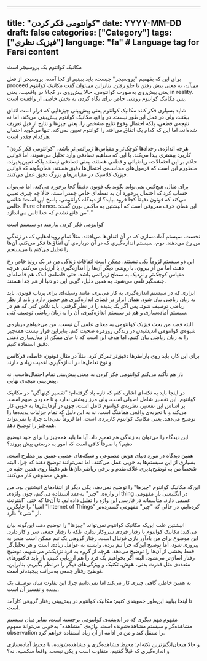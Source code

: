
---
title: "کوانتومی فکر کردن"
date: YYYY-MM-DD
draft: false
categories: ["Category"]
tags: ["فیزیک نظری"]
language: "fa"  # Language tag for Farsi content
---

مکانیک کوانتوم یک پروسیجر است

برای این که بفهمیم "پروسیجر" چیست، باید ببینیم از کجا آمده. پروسیجر از فعل proceed می‌آید، به معنی پیش رفتن یا جلو رفتن. بنابراین می‌توان گفت مکانیک کوانتوم یعنی پیش‌روی به‌صورت کوانتومی. حالا پیش‌روی در کجا؟ در واقعیت، یعنی in reality. پس مکانیک کوانتوم روشی خاص برای نگاه کردن به بخش خاصی از واقعیت است.

شاید بسیاری فکر کنند مکانیک کوانتوم یعنی پیش‌بینی چیزهایی که قرار است اتفاق بیفتند، ولی در عمل این‌طور نیست. در واقع، مکانیک کوانتوم پیش‌بینی می‌کند، اما نه نتیجه‌ی قطعی، بلکه احتمال وقوع نتایج مشخص را. یعنی چیزها و نتایج از قبل تعریف شده‌اند، اما این که کدام یک اتفاق می‌افتد را کوانتوم تعیین نمی‌کند. تنها می‌گوید احتمال هرکدام چقدر است.

هرچه اندازه‌ی رخدادها کوچک‌تر و مقیاس‌ها زیراتمی‌تر باشد، "کوانتومی فکر کردن" کاربرد بیشتری پیدا می‌کند. با این که مفاهیم تصادفی وارد تحلیل می‌شوند، اما قوانین حاکم بر این احتمالات، ریاضیاتی و قطعی هستند، یعنی تصادفی نیستند بلکه تعیین‌پذیرند. منظورم این است که فرمول‌های محاسبه‌ی احتمال‌ها دقیق هستند، همان‌گونه که قوانین فیزیک کلاسیک در مقیاس‌های بزرگ دقیق عمل می‌کنند.

برای مثال، هیچ‌کس نمی‌تواند بگوید یک فوتون دقیقاً کجا برخورد می‌کند، اما می‌توان حساب کرد که احتمال برخورد آن به نقطه‌ای خاص چقدر است. حالا چه چیزی تعیین می‌کند که فوتون دقیقاً کجا فرود بیاید؟ از دیدگاه کوانتومی، پاسخ این است: شانس خالص. Pure chance. این همان حرف معروفی است که انیشتین به ماکس بورن گفت: "من قانع نشدم که خدا تاس می‌اندازد."

کوانتومی فکر کردن نیازمند دو سیستم است

نخست، سیستم آماده‌سازی که در آن اتفاق‌ها می‌افتند. مثلاً تمام رویدادهایی که در زندگی من رخ می‌دهند.
دوم، سیستم اندازه‌گیری که در آن درباره‌ی آن اتفاق‌ها فکر می‌کنم، آن‌ها را تحلیل می‌کنم یا می‌سنجم.

این دو سیستم لزوماً یکی نیستند. ممکن است اتفاقات زندگی من در یک روند خاص رخ دهند، اما من از بیرون، با روشی دیگر آن‌ها را اندازه‌گیری یا ارزیابی می‌کنم. هرچه مقیاس کوچک‌تر و نزدیک به سطح زیراتمی باشد، حتی فاصله‌ی اندک هم فاصله‌ای چشمگیر تلقی می‌شود. به همین دلیل، گویی این دو دنیا از هم جدا هستند.

ابزاری که در سیستم اندازه‌گیری به کار می‌بری، مانند وسیله‌ای برای پرتاب فوتون، باید به زبان ریاضی بیان شود. همان ابزار در فضای اندازه‌گیری هم حضور دارد و باید از نظر ریاضی توصیف شود. پس اگر یک پدیده را در نظر گرفتی، باید تلاش کنی که هم در سیستم آماده‌سازی و هم در سیستم اندازه‌گیری، آن را به زبان ریاضی توصیف کنی.

البته قصد من بحث فیزیک کوانتومی به معنای علمی آن نیست. من می‌خواهم درباره‌ی شیوه‌ی کوانتومی اندیشیدن در زندگی روزمره صحبت کنم. بنابراین قرار نیست همه‌چیز را به زبان ریاضی بیان کنیم. اما هدف این است که تا جای ممکن از مدل‌سازی ذهنی دقیق استفاده کنیم.

برای این کار، باید روی پارامترها دقیق‌تر تمرکز کرد. مثلاً در مثال فوتون، فاصله، فرکانس و نوع تعامل‌ها در اندازه‌گیری اهمیت زیادی دارند.

باز هم تأکید می‌کنم
کوانتومی فکر کردن به معنی پیش‌بینی تمام احتمال‌هاست، نه پیش‌بینی نتیجه‌ی نهایی.

در اینجا باید به نکته‌ای اشاره کنم که تازه یاد گرفته‌ام: "تفسیر کپنهاگی" در مکانیک کوانتوم. این تفسیر شامل اصولی است، ولی مرز روشنی ندارد و تا حدودی مبهم است. بر اساس این تفسیر، نظریه‌ی کوانتوم کامل است، چون در آزمایش‌ها به خوبی کار می‌کند و با تجربه‌ی واقعی هماهنگ است، نه به این دلیل که تمام جزئیات پدیده‌ها را توضیح می‌دهد. یعنی مکانیک کوانتوم کاربردی است، اما لزوماً نمی‌داند چرا، یا نمی‌تواند همه‌چیز را توضیح دهد.

این دیدگاه را می‌توان به زندگی هم تعمیم داد. آیا ما باید همه‌چیز را برای خود توضیح دهیم؟ یا صرفاً کافی است که امور به درستی پیش بروند؟

همین دیدگاه در مورد دنیای هوش مصنوعی و شبکه‌های عصبی عمیق نیز مطرح است. بسیاری از این سیستم‌ها به خوبی عمل می‌کنند، اما نمی‌توانند توضیح دهند که چرا. البته شخصاً من به توضیح‌پذیری علاقه‌مندم و برخی ریاضی‌دان‌ها هم دقیقاً روی همین جنبه در هوش مصنوعی کار می‌کنند.

این‌که مکانیک کوانتوم "چیزها" را توضیح نمی‌دهد، یکی دیگر از انتقادهای انیشتین بود. من از واژه‌ی "چیز" به‌عمد استفاده می‌کنم، چون واژه‌ی thing در انگلیسی بار مفهومی عمیقی دارد. متأسفانه در فارسی این واژه را تقلیل داده‌ایم، تا آن‌جا که حتی "اینترنت اشیا" را جایگزین "Internet of Things" کرده‌ایم، در حالی که "چیز" مفهومی گسترده‌تر از "شیء" دارد.

انیشتین علت این‌که مکانیک کوانتوم نمی‌تواند "چیزها" را توضیح دهد، این‌گونه بیان می‌کند: مکانیک کوانتوم با رفتار فردی سروکار ندارد، بلکه با رفتار جمعی سر و کار دارد. این موضوع برای من یادآور بازی فوتبال است. رفتار گروهی یک تیم ممکن است منجر به پیروزی شود، اما توضیح این‌که چرا تیم برده، وابسته به عوامل زیادی است و هر تحلیل‌گر فقط بخشی از آن‌ها را توضیح می‌دهد. هرچه از گروه به فرد نزدیک‌تر می‌شویم، توضیح رفتار آسان‌تر می‌شود. البته اگر بخواهیم یک فرد را هم ارزیابی کنیم، باز باید فاکتورهای متعددی مثل قدرت بدنی، هوش، تکنیک و ویژگی‌های دیگر را در نظر بگیریم. بنابراین، توضیح رفتار جمعی به‌مراتب پیچیده‌تر است.

به همین خاطر، گاهی چیزی کار می‌کند اما نمی‌دانیم چرا. این تفاوت میان توصیف یک پدیده و تفسیر آن است.

تا اینجا بیایید این‌طور جمع‌بندی کنیم: مکانیک کوانتوم در پیش‌بینی رفتار گروهی کارآمد است.

مفهوم مهم دیگری که در اندیشه‌ی کوانتومی برجسته است، تمایز میان سیستم مشاهده‌گر و سیستم مشاهده‌شونده است. واژه‌ی "مشاهده" به‌خوبی می‌تواند مفهوم observation را منتقل کند و من در ادامه از آن زیاد استفاده خواهم کرد.

و حالا هیجان‌انگیزترین نکته‌ام: محیط مشاهده‌گری و مشاهده‌شونده، با محیط آماده‌سازی و اندازه‌گیری که قبلاً گفتیم، متفاوت است و یکی نیست. واقعاً سکسیه، نه؟

<!--
مکانیک کوانتوم یه پروسیجیره! حالا برای این که بفهمیم پروسیجر چیه باید ببینم پروسیجر از کجا میاد؟ پروسیجر از پروسید میاد، یعنی پیش رفتن یا جلو رفتن. پس میشه کوانتومی پیش رفت! در کجا؟ در واقعیت به پیش رفت یعنی در reality. پس مکانیک کوانتوم یه روش خاص برای نگاه کردن به بخش ویژه ای از واقعیته. خب حالا شاید خیلی ها فکر کنن، مکانیک کوانتوم، پیشبینی یا پریدیکشن چیزایی هست که قراره اتفاق بیفته! ولی در عمل این نیست! در واقع بخش پیشبینیش درسته ولی پیشبینی احتمال های چیزهای معین هست یا نتایج معین هست. پس چیزاها و نتایج معین هست! این که پیش بینی کنیم کدوم اتفاق می افته کار کوانتوم نیست بلکه پیشبینی احتمال هر یک از این نتایج یا چیزها کار کوانتومه. حالا هر چه قدر اندازه رخداد ها و چیزها کوچیک بشه، کوانتومی فکر کردن بیشتر به کار میاد. خب احتمالات و قوانین ریاضیاتی حاکم بر احتمالات که قطعی هستن یعنی تصادفی نیست یعنی دترمینیستیک هستن. منظورم اینه که فرمول های محاسبه احتمالا ریجیده همون جور که قوانین ماکروسکوپیک قطعیه بعضی جاها.  پس بهتره این جوری بگم که هیشکی نمیتونه بگه یک فوتون کجا برخورد میکنه ولی میشه محاسبه کرد که فوتون با چه احتمالی یه جای خاص برخورد میکنه. حالا چی تعیین میکنه که یه فوتون کجا فرود میاد؟ کوانتومی فکر کردن جوابش اینه که: شانسِ محض شانس خالص Pure chance! این همون کامنتی هست که انیشتین به ماکس بورن گفت: من قانع شدم که خدا تاس نمی اندازد.

خب کوانتومی فکر کردن دو تا سیستم  نیاز داره. یکی سیستم آماده سازی و یکی سیستم اندازه گیری. سیستم آماده سازی جایی هست که داره اتفاقات می افته، تمام اتفاقایی که مثلا برای من رخ داده  تو زندیگم یا اتفاقای خاصی که داره برام می افته. یه سیستم یا یه محیط دیگه من نیاز دارم که حالا در مورد اتفاقا فکر کنم یا محاسبه کنم و یا ارزیابیشون کنم. لزوما سیستم اندازه گیری من همون سیستمی نیست که داره اتفاقا اونجا میافته. ساده ترش این که ممکنه اتفاقات زندگی من داره با یه پروسیجری رخ میده ولی من دارم با نگاه بیرونی از محیط اندازه گیری با یه پروسیجر دیگه اون رو اندازه میگیرم یا ارزیابی میکنم. هر چه قدر دنیای کوچیک تر و ساب اتمیک باشه، اندک فاصله هم فاصله زیادی محسوب میشه. پس میشه گفت این دو محیط خیلی از هم دورن و در واقع هیچ ربطی به هم ندارن یه جورایی!


حالا بعدش آپارتوسی که داری تو سیستم اندازه گیری در نظر میگیری مثلا همون پرتاب فوتون را باید یه جوری به زبان ریاضی بیان کنیم.  حالا همین آپارتوسی که داری بررسی میکنی در دنیای اندازه گیری هم حضور داره اونجا هم باید به زبان ریاضی بیان بشه. پس مثلا اگر یه اتفاقی رو در نظر گرفتی باید سعی کنی در هر دو سیستم اماده سازی و اندازه گیری، به زبون ریاضی بیان کنی. حالا من که نمیخوام فیزیک کوانتوم رو در کانتکست اصلی خودش بحث کنم. من میخوام  در مورد رویکرد کوانتومی فکر کردن در زندگی خودمون گپ بزنم. پس قرار نیست ما همه چیو به زبان ریاضی تبدیل کنیم که اصلا یه چیز تخیلی هست نه؟ ولی غرض این که تا جایی که بشه بهش مثل یه مدل ریاضی نگاه کنیم. در هر دو دنیا! برای این کار باید بیشتر به پارامترها دقیق فکر کنیم. مثلا در مثال فوتون، فاصله و فرکانس و … مهمه تا بشه به زبون ریاضی بیانش کرد. یه چیز دیگه که مهم هست اینستراکشن های اندازه گیری آزمایش هست. 

بازم هم تاکید میکنم، کوانتومی فکر کردن، به معنی پیشبینی تمامی احتمالات هست و نه پیشبینی نتیجه! 


خب اینجا من باید در مورد یه اصلاحی بگم که خودم هم تازه باد گرفتمش: تفسیر کپنهاگی که که یه سری اصول داره ولی خیلی مرز معینی ندازه و یه جورایی فازی و مبهمه. تفسیر کپنهاگی مکانیک کوانتوم میگه که تیوری کامله چون در هر آزمایشی کار میکنه یعنی با تجربه واقعی کوریلیت میکنه و نه به خاطر اینکه میاد تمام جزئیات اتفاق رو توضیح بده. یعنی مکانیم کوانتوم کار میکنه ولی لزوما نمیدونه جرا و با نیمخواد توضیح بده همه چی رو یا نمی تونه. این همون چیزی هست که تو زندگی هم باهاش میتونیم از این نقطه نظر و پرسپکتیو ببینم. این که ما باید همه چی رو توضیح بدیم به خودمون و یا این که داشتن جزئیات تمام در مرود یه چی مهمه یا نیازه؟ یا صرفا باید جوری هر کاری رو مدیریت و پیش برد که کار کنه؟! 

خب همین کامنت مثلا به دنیای همشو مصنوعی و شبکه های عصبی عمیق هم وارده که بیشتر این ها کار می کنه ولی نمیتونه توضیح بده چرا کار میکنه هر چند خود من شخضا به توضیحش علاقه دارم و ریاضی دان های خاضی هم هستم که روی قستمت توضیح پذیری شبکه های عصبی یا روش های دیگه هوش مصنوعی می پردازه. این عدم توضیح دادن مکانیم کوانتوم، کامنت و نقدر دیگه ای از انیشتین بود: مکانیم کوانتوم چیزها رو توضیح نمی ده. من عمدا دارم از واژه چیز استفاده میکنم. چون thing خیلی واژه مهمیه تو انکلیسی که شوربختانه در فارسی به درجه ای از بی ارزشی رسیده تا به حدی که مثلا به اینترنت  چیزها علاقه نشون داده شده که بگن اینترنت اشیا ولی چیز مفهوم فراگیر تری هست نسبت به شی. در واقع ما با subsumtion طفیم اینجا یعنی شی سابسام میشه با چیز. انیشتین علت این که کوانوتم چیزها رو توضیخ نمیده رو جنین عنوان می کنه که کوانتوم با رفتار انفرادی طرف نیشت بلکه با رفتار گروهی طرفه. خب خیلی ساده ار فکر میکنم و اصلا با کوانتوم کاری ندارم. رفتار گروهیی منو یاد بازی فوتبال میندازه. یه رفتار فوتبالی میتونه منجر بهشه مثلا یه تیم ببره. ولی وقتی میخواهیم توضیح بدیم که چرا تیم برده مولفه های زیادی درگیره و هر منتقد یا هواداری فوتبالی فقط میتونه بعضی از مولفه ها رو توضیح بده و تمام اون رو. ولی هر چه قدر از گروه به فرد نزدیک میشیم این کار راحت تره و راحت میشه توضیح داد. هر چند وقتی خود یک فرد رو هم میخوای ارزیابی کنی دوباره، زیر مولفه های زیادی میاد تو کار که دولتره خودش این فرده ساب سام میکنه چیزای کوجیکتر رو مثل قدرت بدین، هوش، تکینیک هران جیز عجیب عریب دیگه اگه بخواهیم واقعا قضیه رو برک دان کنیم. پس درواقع انگار وقتی رفتار گروهی میشه توضیح رفتار سخت میشه و اینگار پیچیدگی بیشتر میشه. جوری که یه چیزی کار میکنه ولی نمی دونیم چرا! این بماند توضیح یه پدیده یا یه چیز در کوتیشن یه چیزه و تفسیرش یه چیز دیگه.

پس تا این جا بیاین این جوری با هم تا کنیم که مکانیک کوانتوم در پیشگویی رفتار گروهی کار درسته! 
یه مفهوم مهم دیگ های هست که کوانتومی فکر کردن روش تاکید داره اینه که  سیستم مشاهده شده و مشاهده گر با هم فرق دارن و جدا هستن. ایم واژه مشاهده فکر کنم میتونه اصل مطلب observation رو برسونه و من ازش زیاد استفاده خواهم کرد. حالا هیجان انگیز ترین حرفم اینه: این محیط مشاهده گری و مشاهده شدن با محیط اماده سازی و اندازه گیری که قبلا گفتم فرق دارن و یکی نیستن! سکسیه نه؟
-->